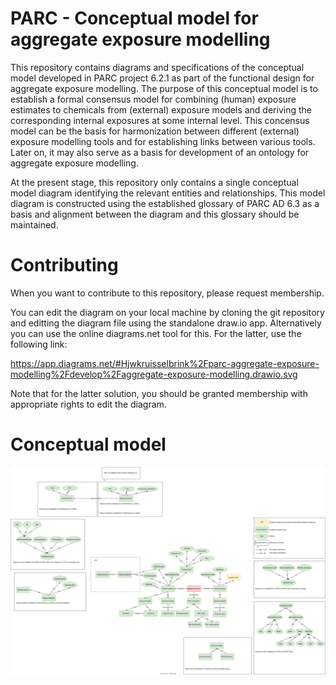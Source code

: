 # PARC - Conceptual model for aggregate exposure modelling

This repository contains diagrams and specifications of the conceptual model developed in PARC project 6.2.1 as part of the functional design for aggregate exposure modelling. The purpose of this conceptual model is to establish a formal consensus model for combining (human) exposure estimates to chemicals from (external) exposure models and deriving the corresponding internal exposures at some internal level. This concensus model can be the basis for harmonization between different (external) exposure modelling tools and for establishing links between various tools. Later on, it may also serve as a basis for development of an ontology for aggregate exposure modelling.

At the present stage, this repository only contains a single conceptual model diagram identifying the relevant entities and relationships. This model diagram is constructed using the established glossary of PARC AD 6.3 as a basis and alignment between the diagram and this glossary should be maintained.

# Contributing

When you want to contribute to this repository, please request membership.

You can edit the diagram on your local machine by cloning the git repository and editting the diagram file using the standalone draw.io app. Alternatively you can use the online diagrams.net tool for this. For the latter, use the following link:

https://app.diagrams.net/#Hjwkruisselbrink%2Fparc-aggregate-exposure-modelling%2Fdevelop%2Faggregate-exposure-modelling.drawio.svg

Note that for the latter solution, you should be granted membership with appropriate rights to edit the diagram.

# Conceptual model

![Conceptual model diagram for aggregate exposure modelling](aggregate-exposure-modelling.drawio.svg)


